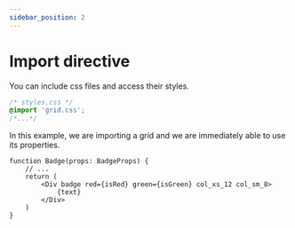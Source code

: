 ```yaml
---
sidebar_position: 2
---
```


# Import directive

You can include css files and access their styles.

```css
/* styles.css */
@import 'grid.css';
/*...*/
```

In this example, we are importing a grid and we are immediately able to use its properties.

```tsx
function Badge(props: BadgeProps) {
    // ...
    return (
        <Div badge red={isRed} green={isGreen} col_xs_12 col_sm_8>
            {text}
        </Div>
    )
}
```
